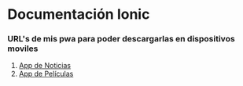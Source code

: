 # Documentación Ionic
### URL's de mis pwa para poder descargarlas en dispositivos moviles

1. [App de Noticias](https://ionic-pwa-news-14a10.web.app/tabs/tab1)
2. [App de Películas](https://movies-app-5bb9c.web.app/tabs/tab1)
